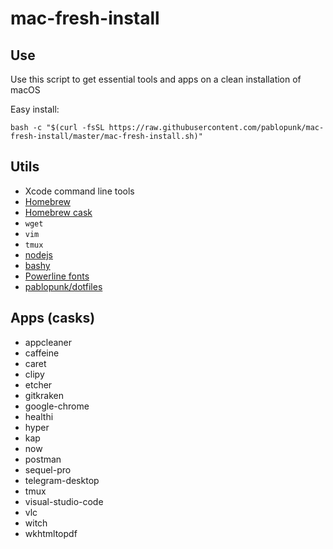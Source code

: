 # mac-fresh-install

## Use

Use this script to get essential tools and apps on a clean installation of macOS

Easy install:

```shell
bash -c "$(curl -fsSL https://raw.githubusercontent.com/pablopunk/mac-fresh-install/master/mac-fresh-install.sh)"
```

## Utils

- Xcode command line tools
- [Homebrew](https://brew.sh)
- [Homebrew cask](https://caskroom.github.io)
- `wget`
- `vim`
- `tmux`
- [nodejs](https://caskroom.github.io)
- [bashy](https://github.com/pablopunk/bashy)
- [Powerline fonts](https://github.com/powerline/fonts)
- [pablopunk/dotfiles](https://github.com/pablopunk/dotfiles)

## Apps (casks)

- appcleaner
- caffeine
- caret
- clipy
- etcher
- gitkraken
- google-chrome
- healthi
- hyper
- kap
- now
- postman
- sequel-pro
- telegram-desktop
- tmux
- visual-studio-code
- vlc
- witch
- wkhtmltopdf
